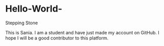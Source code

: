 # Hello-World-
Stepping Stone

This is Sania. I am a student and have just made my account on GitHub. I hope I will be a good contributor to this platform.
